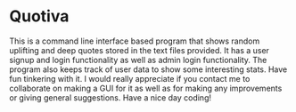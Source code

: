 # Quotiva
This is a command line interface based program that shows random uplifting and deep quotes stored in the text files provided.
It has a user signup and login functionality as well as admin login functionality.
The program also keeps track of user data to show some interesting stats.
Have fun tinkering with it.
I would really appreciate if you contact me to collaborate on making a GUI for it as well as for making any improvements or giving general suggestions.
Have a nice day coding!
